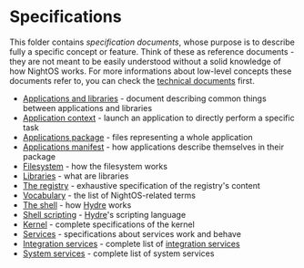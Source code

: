 # Specifications

This folder contains _specification documents_, whose purpose is to describe fully a specific concept or feature.
Think of these as reference documents - they are not meant to be easily understood without a solid knowledge of how NightOS works.
For more informations about low-level concepts these documents refer to, you can check the [technical documents](../technical/) first.

- [Applications and libraries](applications-libraries.md) - document describing common things between applications and libraries
- [Application context](applications/context.md) - launch an application to directly perform a specific task
- [Applications package](applications/package.md) - files representing a whole application
- [Applications manifest](applications/manifest.md) - how applications describe themselves in their package
- [Filesystem](filesystem.md) - how the filesystem works
- [Libraries](libraries.md) - what are libraries
- [The registry](registry.md) - exhaustive specification of the registry's content
- [Vocabulary](vocabulary.md) - the list of NightOS-related terms
- [The shell](shell.md) - how [Hydre](../technical/shell.md) works
- [Shell scripting](shell-scripting.md) - [Hydre](../technical/shell.md)'s scripting language
- [Kernel](kernel/) - complete specifications of the kernel
- [Services](services.md) - specifications about services work and behave
- [Integration services](integration-services/) - complete list of [integration services](services.md#types-of-services)
- [System services](system-services/) - complete list of system services